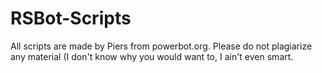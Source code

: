 RSBot-Scripts
=============

All scripts are made by Piers from powerbot.org. Please do not plagiarize any material (I don't know why you would want to, I ain't even smart.
